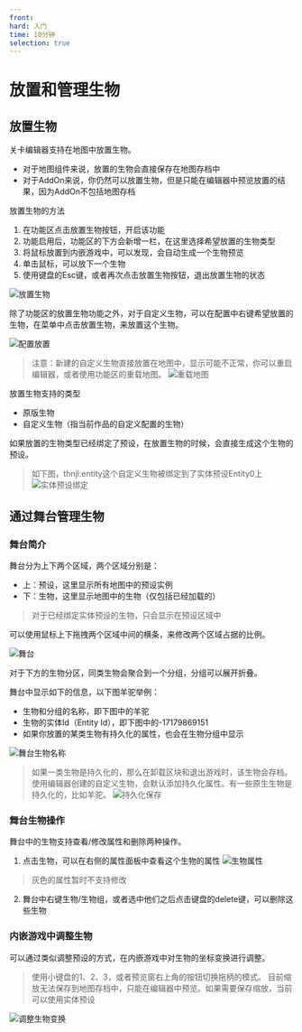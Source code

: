 ```yaml
---
front: 
hard: 入门
time: 10分钟
selection: true
---
```


# 放置和管理生物

## 放置生物

关卡编辑器支持在地图中放置生物。

- 对于地图组件来说，放置的生物会直接保存在地图存档中
- 对于AddOn来说，你仍然可以放置生物，但是只能在编辑器中预览放置的结果，因为AddOn不包括地图存档

放置生物的方法

1. 在功能区点击放置生物按钮，开启该功能
2. 功能启用后，功能区的下方会新增一栏，在这里选择希望放置的生物类型
3. 将鼠标放置到内嵌游戏中，可以发现，会自动生成一个生物预览
4. 单击鼠标，可以放下一个生物
5. 使用键盘的Esc键，或者再次点击放置生物按钮，退出放置生物的状态

![放置生物](./images/fzsw.gif)

除了功能区的放置生物功能之外，对于自定义生物，可以在配置中右键希望放置的生物，在菜单中点击放置生物，来放置这个生物。

![配置放置](./images/pzfz.png)

> 注意：新建的自定义生物直接放置在地图中，显示可能不正常，你可以重启编辑器，或者使用功能区的重载地图。
![重载地图](./images/czdt.png)

放置生物支持的类型

- 原版生物
- 自定义生物（指当前作品的自定义配置的生物）

如果放置的生物类型已经绑定了预设，在放置生物的时候，会直接生成这个生物的预设。

> 如下图，thnjl:entity这个自定义生物被绑定到了实体预设Entity0上
![实体预设绑定](./images/stysbd.png)

## 通过舞台管理生物

### 舞台简介

舞台分为上下两个区域，两个区域分别是：

- 上：预设，这里显示所有地图中的预设实例
- 下：生物，这里显示地图中的生物（仅包括已经加载的）

> 对于已经绑定实体预设的生物，只会显示在预设区域中

可以使用鼠标上下拖拽两个区域中间的横条，来修改两个区域占据的比例。

![舞台](./images/wt.gif)

对于下方的生物分区，同类生物会聚合到一个分组，分组可以展开折叠。

舞台中显示如下的信息，以下图羊驼举例：

- 生物和分组的名称，即下图中的羊驼
- 生物的实体Id（Entity Id），即下图中的-17179869151
- 如果你放置的某类生物有持久化的属性，也会在生物分组中显示

![舞台生物名称](./images/wtswmc.png)

> 如果一类生物是持久化的，那么在卸载区块和退出游戏时，该生物会存档。使用编辑器创建的自定义生物，会默认添加持久化属性。有一些原生生物是持久化的，比如羊驼。
![持久化保存](./images/cjh.png)

### 舞台生物操作

舞台中的生物支持查看/修改属性和删除两种操作。

1. 点击生物，可以在右侧的属性面板中查看这个生物的属性
![生物属性](./images/swsx.png)

> 灰色的属性暂时不支持修改

2. 舞台中右键生物/生物组，或者选中他们之后点击键盘的delete键，可以删除这些生物

### 内嵌游戏中调整生物

可以通过类似调整预设的方式，在内嵌游戏中对生物的坐标变换进行调整。

> 使用小键盘的1、2、3，或者预览窗右上角的按钮切换拖柄的模式。
目前缩放无法保存到地图存档中，只能在编辑器中预览。如果需要保存缩放，当前可以使用实体预设

![调整生物变换](./images/tzswbh.gif)